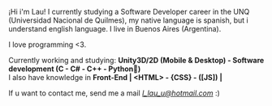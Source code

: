 ¡Hi i'm Lau! I currently studying a Software Developer career in the UNQ (Universidad Nacional de Quilmes), my native language is spanish, but i understand english language.
I live in Buenos Aires (Argentina).

I love programming <3.

Currently working and studying: <b>Unity3D/2D (Mobile & Desktop) - Software development (C - C# - C++ - Python🐍)</b><br>
I also have knowledge in <b>Front-End | <HT<HTML>ML> - {CSS} - ([JS]) |</b>

If u want to contact me, send me a mail <i> l_lau_u@hotmail.com </i>:)
